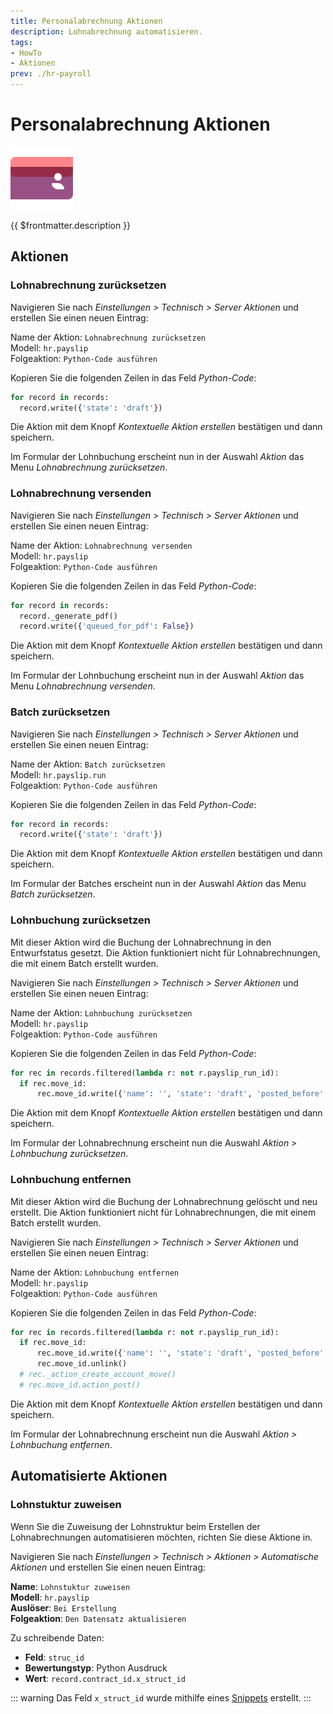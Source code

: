 ```yaml
---
title: Personalabrechnung Aktionen
description: Lohnabrechnung automatisieren.
tags:
- HowTo
- Aktionen
prev: ./hr-payroll
---
```

# Personalabrechnung Aktionen
![icons_odoo_hr_payroll](attachments/icons_odoo_hr_payroll.png)

{{ $frontmatter.description }}

## Aktionen

### Lohnabrechnung zurücksetzen

Navigieren Sie nach *Einstellungen > Technisch > Server Aktionen* und erstellen Sie einen neuen Eintrag:

Name der Aktion: `Lohnabrechnung zurücksetzen`\
Modell: `hr.payslip`\
Folgeaktion: `Python-Code ausführen`

Kopieren Sie die folgenden Zeilen in das Feld *Python-Code*:

```python
for record in records:  
  record.write({'state': 'draft'})
```

Die Aktion mit dem Knopf *Kontextuelle Aktion erstellen* bestätigen und dann speichern.

Im Formular der Lohnbuchung erscheint nun in der Auswahl *Aktion* das Menu *Lohnabrechnung zurücksetzen*.

### Lohnabrechnung versenden

Navigieren Sie nach *Einstellungen > Technisch > Server Aktionen* und erstellen Sie einen neuen Eintrag:

Name der Aktion: `Lohnabrechnung versenden`\
Modell: `hr.payslip`\
Folgeaktion: `Python-Code ausführen`

Kopieren Sie die folgenden Zeilen in das Feld *Python-Code*:

```python
for record in records:  
  record._generate_pdf()
  record.write({'queued_for_pdf': False})
```

Die Aktion mit dem Knopf *Kontextuelle Aktion erstellen* bestätigen und dann speichern.

Im Formular der Lohnbuchung erscheint nun in der Auswahl *Aktion* das Menu *Lohnabrechnung versenden*.

### Batch zurücksetzen

Navigieren Sie nach *Einstellungen > Technisch > Server Aktionen* und erstellen Sie einen neuen Eintrag:

Name der Aktion: `Batch zurücksetzen`\
Modell: `hr.payslip.run`\
Folgeaktion: `Python-Code ausführen`

Kopieren Sie die folgenden Zeilen in das Feld *Python-Code*:

```python
for record in records:
  record.write({'state': 'draft'})
```

Die Aktion mit dem Knopf *Kontextuelle Aktion erstellen* bestätigen und dann speichern.

Im Formular der Batches erscheint nun in der Auswahl *Aktion* das Menu *Batch zurücksetzen*.

### Lohnbuchung zurücksetzen

Mit dieser Aktion wird die Buchung der Lohnabrechnung in den Entwurfstatus gesetzt. Die Aktion funktioniert nicht für Lohnabrechnungen, die mit einem Batch erstellt wurden.

Navigieren Sie nach *Einstellungen > Technisch > Server Aktionen* und erstellen Sie einen neuen Eintrag:

Name der Aktion: `Lohnbuchung zurücksetzen`\
Modell: `hr.payslip`\
Folgeaktion: `Python-Code ausführen`

Kopieren Sie die folgenden Zeilen in das Feld *Python-Code*:

```python
for rec in records.filtered(lambda r: not r.payslip_run_id):
  if rec.move_id:
	  rec.move_id.write({'name': '', 'state': 'draft', 'posted_before': False })
```

Die Aktion mit dem Knopf *Kontextuelle Aktion erstellen* bestätigen und dann speichern.

Im Formular der Lohnabrechnung erscheint nun die Auswahl *Aktion > Lohnbuchung zurücksetzen*.

### Lohnbuchung entfernen

Mit dieser Aktion wird die Buchung der Lohnabrechnung gelöscht und neu erstellt. Die Aktion funktioniert nicht für Lohnabrechnungen, die mit einem Batch erstellt wurden.

Navigieren Sie nach *Einstellungen > Technisch > Server Aktionen* und erstellen Sie einen neuen Eintrag:

Name der Aktion: `Lohnbuchung entfernen`\
Modell: `hr.payslip`\
Folgeaktion: `Python-Code ausführen`

Kopieren Sie die folgenden Zeilen in das Feld *Python-Code*:

```python
for rec in records.filtered(lambda r: not r.payslip_run_id):
  if rec.move_id:
	  rec.move_id.write({'name': '', 'state': 'draft', 'posted_before': False })
	  rec.move_id.unlink()
  # rec._action_create_account_move()
  # rec.move_id.action_post()
```

Die Aktion mit dem Knopf *Kontextuelle Aktion erstellen* bestätigen und dann speichern.

Im Formular der Lohnabrechnung erscheint nun die Auswahl *Aktion > Lohnbuchung entfernen*.


## Automatisierte Aktionen

### Lohnstuktur zuweisen

Wenn Sie die Zuweisung der Lohnstruktur beim Erstellen der Lohnabrechnungen automatisieren möchten, richten Sie diese Aktione in.

Navigieren Sie nach *Einstellungen > Technisch > Aktionen > Automatische Aktionen* und erstellen Sie einen neuen Eintrag:

**Name**: `Lohnstuktur zuweisen`\
**Modell**: `hr.payslip`\
**Auslöser**: `Bei Erstellung`\
**Folgeaktion**: `Den Datensatz aktualisieren`

Zu schreibende Daten:
* **Feld**: `struc_id`
* **Bewertungstyp**: Python Ausdruck
* **Wert**: `record.contract_id.x_struct_id`

::: warning
Das Feld `x_struct_id` wurde mithilfe eines [Snippets](Development%20Snippets.md) erstellt.
:::
